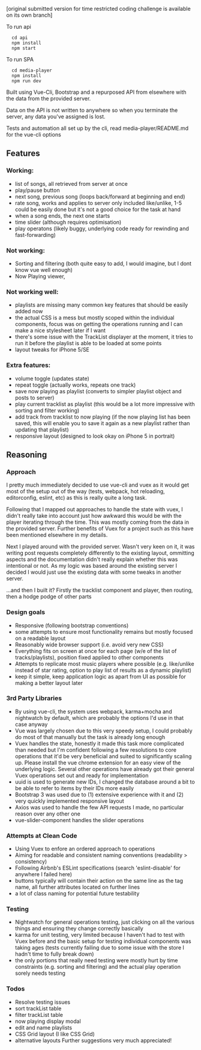 [original submitted version for time restricted coding challenge is available on its own branch]


To run api

```
  cd api
  npm install
  npm start
```

To run SPA

```
  cd media-player
  npm install
  npm run dev
```

Built using Vue-Cli, Bootstrap and a repurposed API from elsewhere with the data from the provided server.

Data on the API is not written to anywhere so when you terminate the server, any data you've assigned is lost.

Tests and automation all set up by the cli, read media-player/README.md for the vue-cli options

## Features

### Working:
  - list of songs, all retrieved from server at once
  - play/pause button
  - next song, previous song (loops back/forward at beginning and end)
  - rate song, works and applies to server only included like/unlike, 1-5 could be easily done but it's not a good choice for the task at hand
  - when a song ends, the next one starts
  - time slider (although requires optimisation)
  - play operatons (likely buggy, underlying code ready for rewinding and fast-forwarding)

### Not working:
  - Sorting and filtering (both quite easy to add, I would imagine, but I dont know vue well enough)
  - Now Playing viewer, 

### Not working well:
  - playlists are missing many common key features that should be easily added now
  - the actual CSS is a mess but mostly scoped within the individual components, focus was on getting the operations running and I can make a nice stylesheet later if I want
  - there's some issue with the TrackList displayer at the moment, it tries to run it before the playlist is able to be loaded at some points
  - layout tweaks for iPhone 5/SE

### Extra features:
  - volume toggle (updates state)
  - repeat toggle (actually works, repeats one track)
  - save now playing as playlist (converts to simpler playlist object and posts to server)
  - play current tracklist as playlist (this would be a lot more impressive with sorting and filter working)
  - add track from tracklist to now playing (if the now playing list has been saved, this will enable you to save it again as a new playlist rather than updating that playlist)
  - responsive layout (designed to look okay on iPhone 5 in portrait)


## Reasoning

### Approach
I pretty much immediately decided to use vue-cli and vuex as it would get most of the setup out of the way (tests, webpack, hot reloading, editorconfig, eslint, etc) as this is really quite a long task. 

Following that I mapped out approaches to handle the state with vuex, I didn't really take into account just how awkward this would be with the player iterating through the time. This was mostly coming from the data in the provided server. Further benefits of Vuex for a project such as this have been mentioned elsewhere in my details.

Next I played around with the provided server. Wasn't very keen on it, it was writing post requests completely differently to the existing layout, ommitting aspects and the documentation didn't really explain whether this was intentional or not. As my logic was based around the existing server I decided I would just use the existing data with some tweaks in another server.

...and then I built it? Firstly the tracklist component and player, then routing, then a hodge podge of other parts

### Design goals
  - Responsive (following bootstrap conventions)
  - some attempts to ensure most functionality remains but mostly focused on a readable layout
  - Reasonably wide browser support (i.e. avoid very new CSS)
  - Everything fits on screen at once for each page (w/e of the list of tracks/playlists), position fixed applied to other components
  - Attempts to replicate most music players where possible 
    (e.g. like/unlike instead of star rating, option to play list of results as a dynamic playlist)
  - keep it simple, keep application logic as apart from UI as possible for making a better layout later

### 3rd Party Libraries
  - By using vue-cli, the system uses webpack, karma+mocha and nightwatch by default, which are probably the options I'd use in that case anyway
  - Vue was largely chosen due to this very speedy setup, I could probably do most of that manually but the task is already long enough
  - Vuex handles the state, honestly it made this task more complicated than needed but I'm confident following a few resolutions to core operations that it'd be very beneficial and suited to significantly scaling up. Please install the vue chrome extension for an easy view of the underlying logic. Several other operations have already got their general Vuex operations set out and ready for implementation
  - uuid is used to generate new IDs, I changed the database around a bit to be able to refer to items by their IDs more easily
  - Bootstrap 3 was used due to (1) extensive experience with it and (2) very quickly implemented responsive layout
  - Axios was used to handle the few API requests I made, no particular reason over any other one
  - vue-slider-component handles the slider operations

### Attempts at Clean Code
  - Using Vuex to enfore an ordered approach to operations
  - Aiming for readable and consistent naming conventions (readability > consistency)
  - Following Airbnb's ESLint specifications (search 'eslint-disable' for anywhere I failed here)
  - buttons typically will contain their action on the same line as the tag name, all further attributes located on further lines
  - a lot of class naming for potential future testability

### Testing
  - Nightwatch for general operations testing, just clicking on all the various things and ensuring they change correctly basically
  - karma for unit testing, very limited because I haven't had to test with Vuex before and the basic setup for testing individual components was taking ages (tests currently failing due to some issue with the store I hadn't time to fully break down)
  - the only portions that really need testing were mostly hurt by time constraints (e.g. sorting and filtering) and the actual play operation sorely needs testing

### Todos
  - Resolve testing issues
  - sort trackList table
  - filter trackList table
  - now playing display modal
  - edit and name playlists
  - CSS Grid layout (I like CSS Grid)
  - alternative layouts
Further suggestions very much appreciated!
